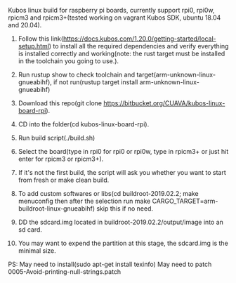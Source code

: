 Kubos linux build for raspberry pi boards, currently support rpi0, rpi0w, rpicm3 and rpicm3+(tested working on vagrant Kubos SDK, ubuntu 18.04 and 20.04).

1. Follow this link(https://docs.kubos.com/1.20.0/getting-started/local-setup.html) to install all the required dependencies and verify everything is installed correctly and working(note: the rust target must be installed in the toolchain you going to use.).

2. Run rustup show to check toolchain and target(arm-unknown-linux-gnueabihf), if not run(rustup target install arm-unknown-linux-gnueabihf)

3. Download this repo(git clone https://bitbucket.org/CUAVA/kubos-linux-board-rpi).

4. CD into the folder(cd kubos-linux-board-rpi).

5. Run build script(./build.sh)

6. Select the board(type in rpi0 for rpi0 or rpi0w, type in rpicm3+ or just hit enter for rpicm3 or rpicm3+).

7. If it's not the first build, the script will ask you whether you want to start from fresh or make clean build.

8. To add custom softwares or libs(cd buildroot-2019.02.2; make menuconfig then after the selection run make CARGO_TARGET=arm-buildroot-linux-gnueabihf) skip this if no need.

9. DD the sdcard.img located in buildroot-2019.02.2/output/image into an sd card.

10. You may want to expend the partition at this stage, the sdcard.img is the minimal size.


PS: 
	May need to install(sudo apt-get install texinfo)
	May need to patch 0005-Avoid-printing-null-strings.patch
